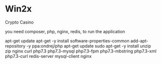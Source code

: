 # Win2x
Crypto Casino 

you need composer, php, nginx, redis, to run the application

apt-get update
apt-get -y install software-properties-common
add-apt-repository -y ppa:ondrej/php
apt-get update
sudo apt-get -y install unzip zip nginx curl php7.3 php7.3-mysql php7.3-fpm php7.3-mbstring php7.3-xml php7.3-curl redis-server mysql-client nginx
